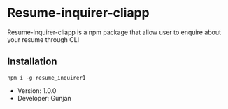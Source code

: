 # Resume-inquirer-cliapp

Resume-inquirer-cliapp is a npm package that allow user to enquire about your resume through CLI

## Installation

```
npm i -g resume_inquirer1
```

- Version: 1.0.0
- Developer: Gunjan

